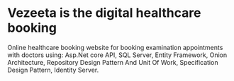 # Vezeeta is the digital healthcare booking
Online healthcare booking website for booking examination appointments with doctors using: Asp.Net core API, SQL Server, Entity Framework, Onion Architecture, Repository Design Pattern And Unit Of Work, Specification Design Pattern, Identity Server.
